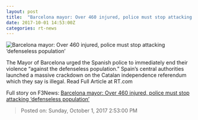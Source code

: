 ```yaml
---
layout: post
title:  "Barcelona mayor: Over 460 injured, police must stop attacking ‘defenseless population’"
date: 2017-10-01 14:53:00Z
categories: rt-news
---
```


![Barcelona mayor: Over 460 injured, police must stop attacking ‘defenseless population’](https://img.rt.com/files/2017.10/article/59d10296fc7e9387568b4567.jpg)

The Mayor of Barcelona urged the Spanish police to immediately end their violence “against the defenseless population.” Spain’s central authorities launched a massive crackdown on the Catalan independence referendum which they say is illegal. Read Full Article at RT.com


Full story on F3News: [Barcelona mayor: Over 460 injured, police must stop attacking ‘defenseless population’](http://www.f3nws.com/n/cbx3EE)

> Posted on: Sunday, October 1, 2017 2:53:00 PM
